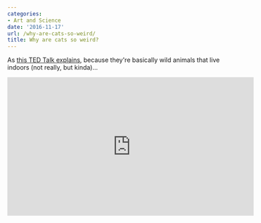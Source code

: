 ```yaml
---
categories:
- Art and Science
date: '2016-11-17'
url: /why-are-cats-so-weird/
title: Why are cats so weird?
---
```


As [this TED Talk explains](https://www.youtube.com/watch?v=sI8NsYIyQ2A), because they're basically wild animals that live indoors (not really, but kinda)...

<div class="fluid-vids"><iframe width="560" height="315" src="https://www.youtube.com/embed/sI8NsYIyQ2A?rel=0" frameborder="0" allowfullscreen></iframe></div>